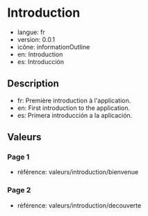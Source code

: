 # Introduction

- langue: fr
- version: 0.0.1
- icône: informationOutline
- en: Introduction
- es: Introducción

## Description

- fr: Première introduction à l'application.
- en: First introduction to the application.
- es: Primera introducción a la aplicación.

## Valeurs

### Page 1

- référence: valeurs/introduction/bienvenue

### Page 2

- référence: valeurs/introduction/decouverte
